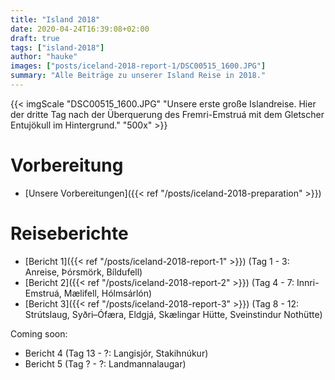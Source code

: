 ```yaml
---
title: "Island 2018"
date: 2020-04-24T16:39:08+02:00
draft: true
tags: ["island-2018"]
author: "hauke"
images: ["posts/iceland-2018-report-1/DSC00515_1600.JPG"]
summary: "Alle Beiträge zu unserer Island Reise in 2018."
---
```


{{< imgScale "DSC00515_1600.JPG" "Unsere erste große Islandreise. Hier der dritte Tag nach der Überquerung des Fremri-Emstruá mit dem Gletscher Entujökull im Hintergrund." "500x" >}}

# Vorbereitung

* [Unsere Vorbereitungen]({{< ref "/posts/iceland-2018-preparation" >}})

# Reiseberichte

* [Bericht 1]({{< ref "/posts/iceland-2018-report-1" >}}) (Tag 1 - 3: Anreise, Þórsmörk, Bíldufell)
* [Bericht 2]({{< ref "/posts/iceland-2018-report-2" >}}) (Tag 4 - 7: Innri-Emstruá, Mælifell, Hólmsárlón)
* [Bericht 3]({{< ref "/posts/iceland-2018-report-3" >}}) (Tag 8 - 12: Strútslaug, Syðri–Ófæra, Eldgjá, Skælingar Hütte, Sveinstindur Nothütte)

Coming soon:
* Bericht 4 (Tag 13 - ?: Langisjór, Stakihnúkur)
* Bericht 5 (Tag ? - ?: Landmannalaugar)
